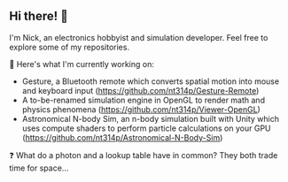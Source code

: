 ## Hi there! 👋

I'm Nick, an electronics hobbyist and simulation developer. Feel free to explore some of my repositories.

🔧 Here's what I'm currently working on:
- Gesture, a Bluetooth remote which converts spatial motion into mouse and keyboard input (https://github.com/nt314p/Gesture-Remote)
- A to-be-renamed simulation engine in OpenGL to render math and physics phenomena (https://github.com/nt314p/Viewer-OpenGL)
- Astronomical N-body Sim, an n-body simulation built with Unity which uses compute shaders to perform particle calculations on your GPU (https://github.com/nt314p/Astronomical-N-Body-Sim)

❓  What do a photon and a lookup table have in common? They both trade time for space...
